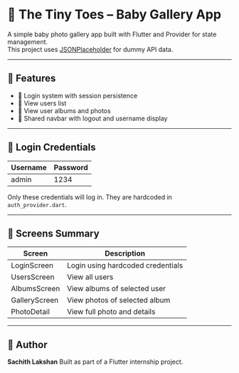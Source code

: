 # 👶 The Tiny Toes – Baby Gallery App

A simple baby photo gallery app built with Flutter and Provider for state management.  
This project uses [JSONPlaceholder](https://jsonplaceholder.typicode.com/) for dummy API data.

---

## 📱 Features

- 🔐 Login system with session persistence
- 👤 View users list
- 📸 View user albums and photos
- 🧭 Shared navbar with logout and username display

---

## 🔐 Login Credentials

| Username | Password |
| -------- | -------- |
| admin    | 1234     |

Only these credentials will log in. They are hardcoded in `auth_provider.dart`.

---

## 📂 Screens Summary

| Screen        | Description                       |
| ------------- | --------------------------------- |
| LoginScreen   | Login using hardcoded credentials |
| UsersScreen   | View all users                    |
| AlbumsScreen  | View albums of selected user      |
| GalleryScreen | View photos of selected album     |
| PhotoDetail   | View full photo and details       |

---

## 👤 Author

**Sachith Lakshan**
Built as part of a Flutter internship project.
